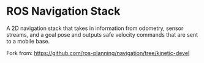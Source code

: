 ROS Navigation Stack
====================

A 2D navigation stack that takes in information from odometry, sensor
streams, and a goal pose and outputs safe velocity commands that are sent
to a mobile base.

Fork from: https://github.com/ros-planning/navigation/tree/kinetic-devel
